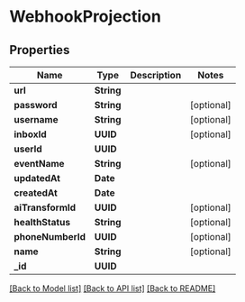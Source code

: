 # WebhookProjection

## Properties
Name | Type | Description | Notes
------------ | ------------- | ------------- | -------------
**url** | **String** |  | 
**password** | **String** |  | [optional] 
**username** | **String** |  | [optional] 
**inboxId** | **UUID** |  | [optional] 
**userId** | **UUID** |  | 
**eventName** | **String** |  | [optional] 
**updatedAt** | **Date** |  | 
**createdAt** | **Date** |  | 
**aiTransformId** | **UUID** |  | [optional] 
**healthStatus** | **String** |  | [optional] 
**phoneNumberId** | **UUID** |  | [optional] 
**name** | **String** |  | [optional] 
**_id** | **UUID** |  | 

[[Back to Model list]](../README#documentation-for-models) [[Back to API list]](../README#documentation-for-api-endpoints) [[Back to README]](../README)


